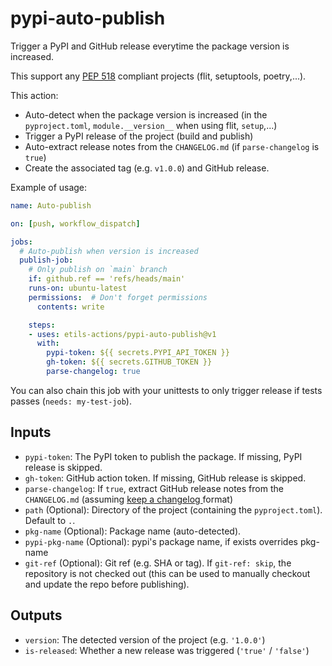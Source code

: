 # pypi-auto-publish

Trigger a PyPI and GitHub release everytime the package version is increased.

This support any [PEP 518](https://www.python.org/dev/peps/pep-0518/) compliant projects (flit, setuptools, poetry,...).

This action:

* Auto-detect when the package version is increased (in the `pyproject.toml`, `module.__version__` when using flit, `setup`,...)
* Trigger a PyPI release of the project (build and publish)
* Auto-extract release notes from the `CHANGELOG.md` (if `parse-changelog` is `true`)
* Create the associated tag (e.g. `v1.0.0`) and GitHub release.

Example of usage:

```yaml
name: Auto-publish

on: [push, workflow_dispatch]

jobs:
  # Auto-publish when version is increased
  publish-job:
    # Only publish on `main` branch
    if: github.ref == 'refs/heads/main'
    runs-on: ubuntu-latest
    permissions:  # Don't forget permissions
      contents: write

    steps:
    - uses: etils-actions/pypi-auto-publish@v1
      with:
        pypi-token: ${{ secrets.PYPI_API_TOKEN }}
        gh-token: ${{ secrets.GITHUB_TOKEN }}
        parse-changelog: true
```

You can also chain this job with your unittests to only trigger release if tests passes (`needs: my-test-job`).

## Inputs

* `pypi-token`: The PyPI token to publish the package. If missing, PyPI release is skipped.
* `gh-token`: GitHub action token. If missing, GitHub release is skipped.
* `parse-changelog`: If `true`, extract GitHub release notes from the `CHANGELOG.md` (assuming [keep a changelog
](https://keepachangelog.com/) format)
* `path` (Optional): Directory of the project (containing the `pyproject.toml`). Default to `.`.
* `pkg-name` (Optional): Package name (auto-detected).
* `pypi-pkg-name` (Optional): pypi's package name, if exists overrides pkg-name
* `git-ref` (Optional): Git ref (e.g. SHA or tag). If `git-ref: skip`, the repository is
  not checked out (this can be used to manually checkout and update the repo before publishing).

## Outputs

* `version`: The detected version of the project (e.g. `'1.0.0'`)
* `is-released`: Whether a new release was triggered (`'true'` / `'false'`)
